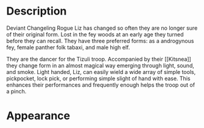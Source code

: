 # Description
Deviant Changeling Rogue
Liz has changed so often they are no longer sure of their original form. Lost in the fey woods at an early age they turned before they can recall. They have three preferred forms: as a androgynous fey, female panther folk tabaxi, and male high elf.

They are the dancer for the Tizuli troop. Accompanied by their [[Kitsnea]] they change form in an almost magical way emerging through light, sound, and smoke. Light handed, Liz, can easily wield a wide array of simple tools, pickpocket, lock pick, or performing simple slight of hand with ease. This enhances their performances and frequently enough helps the troop out of a pinch.
# Appearance

